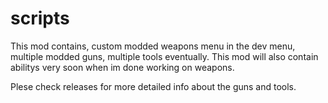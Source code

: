 # scripts
 This mod contains,
 custom modded weapons menu in the dev menu,
 multiple modded guns,
 multiple tools eventually.
 This mod will also contain abilitys very soon when im done working on weapons.
 
 
 Plese check releases for more detailed info about the guns and tools.
